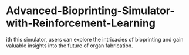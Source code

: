 # Advanced-Bioprinting-Simulator-with-Reinforcement-Learning
ith this simulator, users can explore the intricacies of bioprinting and gain valuable insights into the future of organ fabrication.
